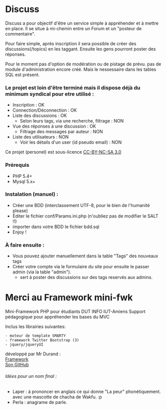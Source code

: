 # Discuss
Discuss a pour objectif d'être un service simple à appréhender et à mettre en place. Il se situe à mi-chemin entre un Forum et un "posteur de commentaire".

Pour faire simple, après inscription il sera possible de créer des discussions(/topics) en les taggant. Ensuite les gens pourront poster des réponses.

Pour le moment pas d'option de modération ou de pistage de prévu. pas de module d'administration encore créé. Mais le nessessaire dans les tables SQL est présent.

### Le projet est loin d'être terminé mais il dispose déjà du minimum syndical pour etre utilisé : 
* Inscription : OK
* Connection/Déconnection : OK
* Liste des discussions : OK
    * Selon leurs tags, via une recherche, filtrage : NON
* Vue des réponses à une discussion : OK
    * Filtrage des messages par auteur : NON
* Liste des utilisateurs : NON
    * Voir les détails d'un user (id pseudo email) : NON

Ce projet (personel) est sous-licence [CC-BY-NC-SA 3.0](https://creativecommons.org/licenses/by-nc-sa/3.0/fr/)

### Prérequis
* PHP 5.4+
* Mysql 5.x+

### Instalation (manuel) :
* Créer une BDD (interclassement UTF-8, pour le bien de l'humanité please)
* Éditer le fichier conf/Params.ini.php (n'oubliez pas de modifier le SALT !!)
* importer dans votre BDD le fichier bdd.sql
* Enjoy !

### À faire ensuite :
* Vous pouvez ajouter manuellement dans la table "Tags" des nouveaux tags
* Créer votre compte via le formulaire du site pour ensuite le passer admin (via la table "admin").
    * sert à poster des discussions sur des tags reservés aux admins.

# Merci au Framework mini-fwk

Mini-Framework PHP pour étudiants DUT INFO IUT-Amiens
Support pédagogique pour appréhender les bases du MVC

Inclus les librairies suivantes: 

    - moteur de template SMARTY
    - framework Twitter Bootstrap (3)
    - jquery/jqueryUI

développé par Mr Durand :    
[Framework](https://github.com/d-durand/mini-fwk)    
[Son GitHub](https://github.com/d-durand/)

###### Idées pour un nom final :
* Laper : à prononcer en anglais ce qui donne "La peur" phonétiquement. avec une mascotte de chacha de Wakfu. :p
* Perla : anagrame de parle.